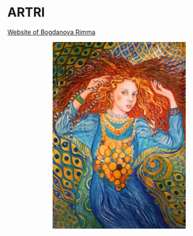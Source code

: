 # ARTRI
[Website of Bogdanova Rimma](https://site50.github.io/artri/home.html)
<p align='center'>
<img src="img/Model.jpg" width='300' alt='npm start'>
</p>


